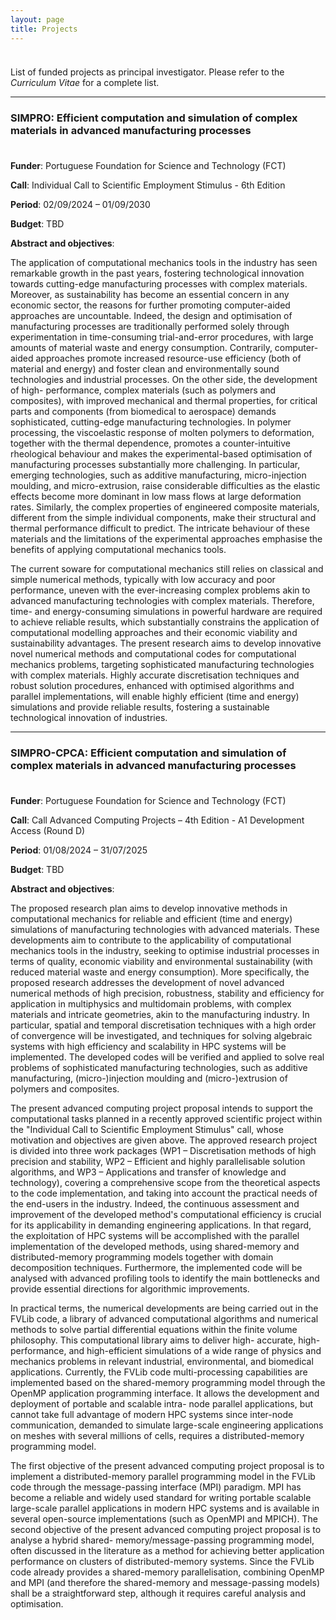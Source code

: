 ```yaml
---
layout: page
title: Projects
---
```


<p style="margin-bottom:1cm;"></p>

<div class="message">
  List of funded projects as principal investigator. Please refer to the <i>Curriculum Vitae</i> for a complete list.
</div>

---

### SIMPRO: Efficient computation and simulation of complex materials in advanced manufacturing processes

<p style="margin-bottom:1cm;"></p>

**Funder**: Portuguese Foundation for Science and Technology (FCT)

**Call**: Individual Call to Scientific Employment Stimulus - 6th Edition

**Period**: 02/09/2024 – 01/09/2030

**Budget**: TBD

**Abstract and objectives**:

The application of computational mechanics tools in the industry has seen remarkable growth in the past years, fostering technological innovation towards cutting-edge manufacturing processes with complex materials. Moreover, as sustainability has become an essential concern in any economic sector, the reasons for further promoting computer-aided approaches are uncountable. Indeed, the design and optimisation of manufacturing processes are traditionally performed solely through experimentation in time-consuming trial-and-error procedures, with large amounts of material waste and energy consumption. Contrarily, computer-aided approaches promote increased resource-use efficiency (both of material and energy) and foster clean and environmentally sound technologies and industrial processes. On the other side, the development of high- performance, complex materials (such as polymers and composites), with improved mechanical and thermal properties, for critical parts and components (from biomedical to aerospace) demands sophisticated, cutting-edge manufacturing technologies. In polymer processing, the viscoelastic response of molten polymers to deformation, together with the thermal dependence, promotes a counter-intuitive rheological behaviour and makes the experimental-based optimisation of manufacturing processes substantially more challenging. In particular, emerging technologies, such as additive manufacturing, micro-injection moulding, and micro-extrusion, raise considerable difficulties as the elastic effects become more dominant in low mass flows at large deformation rates. Similarly, the complex properties of engineered composite materials, different from the simple individual components, make their structural and thermal performance difficult to predict. The intricate behaviour of these materials and the limitations of the experimental approaches emphasise the benefits of applying computational mechanics tools.

The current so ware for computational mechanics still relies on classical and simple numerical methods, typically with low accuracy and poor performance, uneven with the ever-increasing complex problems akin to advanced manufacturing technologies with complex materials. Therefore, time- and energy-consuming simulations in powerful hardware are required to achieve reliable results, which substantially constrains the application of computational modelling approaches and their economic viability and sustainability advantages. The present research aims to develop innovative novel numerical methods and computational codes for computational mechanics problems, targeting sophisticated manufacturing technologies with complex materials. Highly accurate discretisation techniques and robust solution procedures, enhanced with optimised algorithms and parallel implementations, will enable highly efficient (time and energy) simulations and provide reliable results, fostering a sustainable technological innovation of industries.

---

### SIMPRO-CPCA: Efficient computation and simulation of complex materials in advanced manufacturing processes

<p style="margin-bottom:1cm;"></p>

**Funder**: Portuguese Foundation for Science and Technology (FCT)

**Call**: Call Advanced Computing Projects – 4th Edition - A1 Development Access (Round D)

**Period**: 01/08/2024 – 31/07/2025

**Budget**: TBD

**Abstract and objectives**:

The proposed research plan aims to develop innovative methods in computational mechanics for reliable and efficient (time and energy) simulations of manufacturing technologies with advanced materials. These developments aim to contribute to the applicability of computational mechanics tools in the industry, seeking to optimise industrial processes in terms of quality, economic viability and environmental sustainability (with reduced material waste and energy consumption). More specifically, the proposed research addresses the development of novel advanced numerical methods of high precision, robustness, stability and efficiency for application in multiphysics and multidomain problems, with complex materials and intricate geometries, akin to the manufacturing industry. In particular, spatial and temporal discretisation techniques with a high order of convergence will be investigated, and techniques for solving algebraic systems with high efficiency and scalability in HPC systems will be implemented. The developed codes will be verified and applied to solve real problems of sophisticated manufacturing technologies, such as additive manufacturing, (micro-)injection moulding and (micro-)extrusion of polymers and composites.

The present advanced computing project proposal intends to support the computational tasks planned in a recently approved scientific project within the "Individual Call to Scientific Employment Stimulus" call, whose motivation and objectives are given above. The approved research project is divided into three work packages (WP1 – Discretisation methods of high precision and stability, WP2 – Efficient and highly parallelisable solution algorithms, and WP3 – Applications and transfer of knowledge and technology), covering a comprehensive scope from the theoretical aspects to the code implementation, and taking into account the practical needs of the end-users in the industry. Indeed, the continuous assessment and improvement of the developed method's computational efficiency is crucial for its applicability in demanding engineering applications. In that regard, the exploitation of HPC systems will be accomplished with the parallel implementation of the developed methods, using shared-memory and distributed-memory programming models together with domain decomposition techniques. Furthermore, the implemented code will be analysed with advanced profiling tools to identify the main bottlenecks and provide essential directions for algorithmic improvements.

In practical terms, the numerical developments are being carried out in the FVLib code, a library of advanced computational algorithms and numerical methods to solve partial differential equations within the finite volume philosophy. This computational library aims to deliver high- accurate, high-performance, and high-efficient simulations of a wide range of physics and mechanics problems in relevant industrial, environmental, and biomedical applications. Currently, the FVLib code multi-processing capabilities are implemented based on the shared-memory programming model through the OpenMP application programming interface. It allows the development and deployment of portable and scalable intra- node parallel applications, but cannot take full advantage of modern HPC systems since inter-node communication, demanded to simulate large-scale engineering applications on meshes with several millions of cells, requires a distributed-memory programming model.

The first objective of the present advanced computing project proposal is to implement a distributed-memory parallel programming model in the FVLib code through the message-passing interface (MPI) paradigm. MPI has become a reliable and widely used standard for writing portable scalable large-scale parallel applications in modern HPC systems and is available in several open-source implementations (such as OpenMPI and MPICH). The second objective of the present advanced computing project proposal is to analyse a hybrid shared- memory/message-passing programming model, often discussed in the literature as a method for achieving better application performance on clusters of distributed-memory systems. Since the FVLib code already provides a shared-memory parallelisation, combining OpenMP and MPI (and therefore the shared-memory and message-passing models) shall be a straightforward step, although it requires careful analysis and optimisation.
